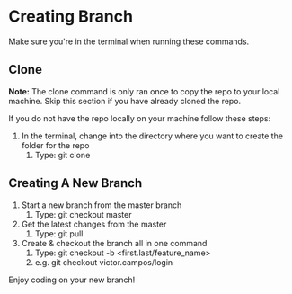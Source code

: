 # Creating Branch
Make sure you're in the terminal when running these commands.

## Clone
**Note:** The clone command is only ran once to copy the repo to your local machine. Skip this section if you have already cloned the repo.

If you do not have the repo locally on your machine follow these steps:
1. In the terminal, change into the directory where you want to create the folder for the repo
   1. Type: git clone <insert url here>

## Creating A New Branch
1. Start a new branch from the master branch
   1. Type: git checkout master
1. Get the latest changes from the master
   1. Type: git pull
1. Create & checkout the branch all in one command
   1. Type: git checkout -b <first.last/feature_name>
   1. e.g. git checkout victor.campos/login

Enjoy coding on your new branch!
